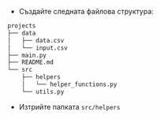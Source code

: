- Създайте следната файлова структура:

```txt
projects
├── data
│   ├── data.csv
│   └── input.csv
├── main.py
├── README.md
└── src
    ├── helpers
    │   └── helper_functions.py
    └── utils.py
```

- Изтрийте папката `src/helpers`
